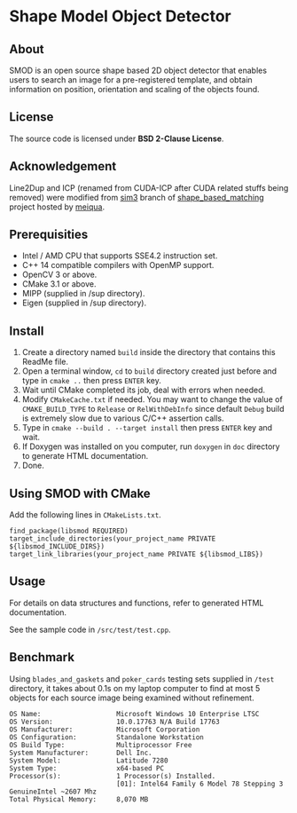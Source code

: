 # Shape Model Object Detector

## About
SMOD is an open source shape based 2D object detector that enables users to search an image for a pre-registered template, and obtain information on position, orientation and scaling of the objects found.

## License
The source code is licensed under **BSD 2-Clause License**.

## Acknowledgement
Line2Dup and ICP (renamed from CUDA-ICP after CUDA related stuffs being removed) were modified from [sim3](https://github.com/meiqua/shape_based_matching/tree/sim3) branch of [shape_based_matching](https://github.com/meiqua/shape_based_matching) project hosted by [meiqua](https://github.com/meiqua).

## Prerequisities
- Intel / AMD CPU that supports SSE4.2 instruction set.
- C++ 14 compatible compilers with OpenMP support.
- OpenCV 3 or above.
- CMake 3.1 or above.
- MIPP (supplied in /sup directory).
- Eigen (supplied in /sup directory).

## Install
1. Create a directory named `build` inside the directory that contains this ReadMe file.
2. Open a terminal window, `cd` to `build` directory created just before and type in `cmake ..` then press `ENTER` key.
3. Wait until CMake completed its job, deal with errors when needed.
4. Modify `CMakeCache.txt` if needed. You may want to change the value of  `CMAKE_BUILD_TYPE` to `Release` or `RelWithDebInfo` since default `Debug` build is extremely slow due to various C/C++ assertion calls.
5. Type in `cmake --build . --target install` then press `ENTER` key and wait.
6. If Doxygen was installed on you computer, run `doxygen` in `doc` directory to generate HTML documentation.
7. Done.

## Using SMOD with CMake
Add the following lines in `CMakeLists.txt`.
```
find_package(libsmod REQUIRED)
target_include_directories(your_project_name PRIVATE ${libsmod_INCLUDE_DIRS})
target_link_libraries(your_project_name PRIVATE ${libsmod_LIBS})
```

## Usage
For details on data structures and functions, refer to generated HTML documentation.

See the sample code in `/src/test/test.cpp`.

## Benchmark
Using `blades_and_gaskets` and `poker_cards` testing sets supplied in `/test` directory, it takes about 0.1s on my laptop computer to find at most 5 objects for each source image being examined without refinement. 

```
OS Name:                   Microsoft Windows 10 Enterprise LTSC
OS Version:                10.0.17763 N/A Build 17763
OS Manufacturer:           Microsoft Corporation
OS Configuration:          Standalone Workstation
OS Build Type:             Multiprocessor Free
System Manufacturer:       Dell Inc.
System Model:              Latitude 7280
System Type:               x64-based PC
Processor(s):              1 Processor(s) Installed.
                           [01]: Intel64 Family 6 Model 78 Stepping 3 GenuineIntel ~2607 Mhz
Total Physical Memory:     8,070 MB
```

